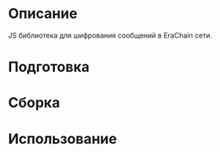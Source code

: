 
# Описание

JS библиотека для шифрования сообщений в EraChain сети.

# Подготовка


# Сборка



# Использование



